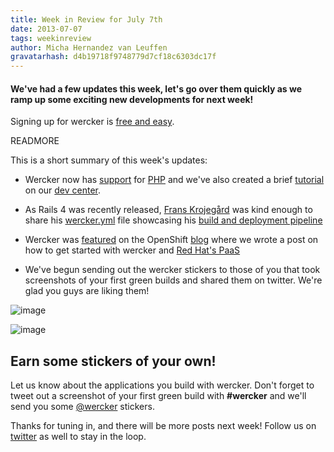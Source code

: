 ```yaml
---
title: Week in Review for July 7th
date: 2013-07-07
tags: weekinreview
author: Micha Hernandez van Leuffen
gravatarhash: d4b19718f9748779d7cf18c6303dc17f
---
```


<h4 class="subheader">
We've had a few updates this week, let's go over them quickly as we ramp up some exciting new developments for next week!
</h4>

Signing up for wercker is [free and easy](https://app.wercker.com/users/new/).

READMORE

This is a short summary of this week's updates:

* Wercker now has [support](http://blog.wercker.com/2013/07/01/Announcing-php-support.html) for [PHP](http://devcenter.wercker.com/articles/languages/php.html) and we've also created a brief [tutorial](http://devcenter.wercker.com/articles/languages/php/gettingstarted-php.html) on our [dev center](http://devcenter.wercker.com).

* As Rails 4 was recently released, [Frans Krojegård](https://twitter.com/frunns) was kind enough to share his [wercker.yml](http://devcenter.wercker.com/articles/werckeryml/) file showcasing his [build and deployment pipeline](https://gist.github.com/frunns/5895115)

* Wercker was [featured](https://www.openshift.com/blogs/wercker-increases-developer-velocity-with-continuous-delivery-on-openshift?utm_source=buffer&utm_campaign=Buffer&utm_content=bufferf7070&utm_medium=twitter) on the OpenShift [blog](http://openshift.com/blogs) where we wrote a post on how to get started with wercker and [Red Hat's PaaS](https://www.openshift.com/)

* We've begun sending out the wercker stickers to those of you that took screenshots of your first green builds and shared them on twitter. We're glad you guys are liking them!

![image](http://f.cl.ly/items/3v3U2f0u1H062Q2D3t0g/BNmcElCCcAE7Vy9.jpg)

![image](http://f.cl.ly/items/260L0P1D0J3H341V142k/4a50a31ae32b11e28f2322000a9e0753_7.jpg)

## Earn some stickers of your own!

Let us know about the applications you build with wercker. Don't forget to tweet out a screenshot of your first green build with **#wercker** and we'll send you some [@wercker](http://twitter.com/wercker) stickers.

Thanks for tuning in, and there will be more posts next week! Follow us on [twitter](http://twitter.com/wercker) as well to stay in the loop.
